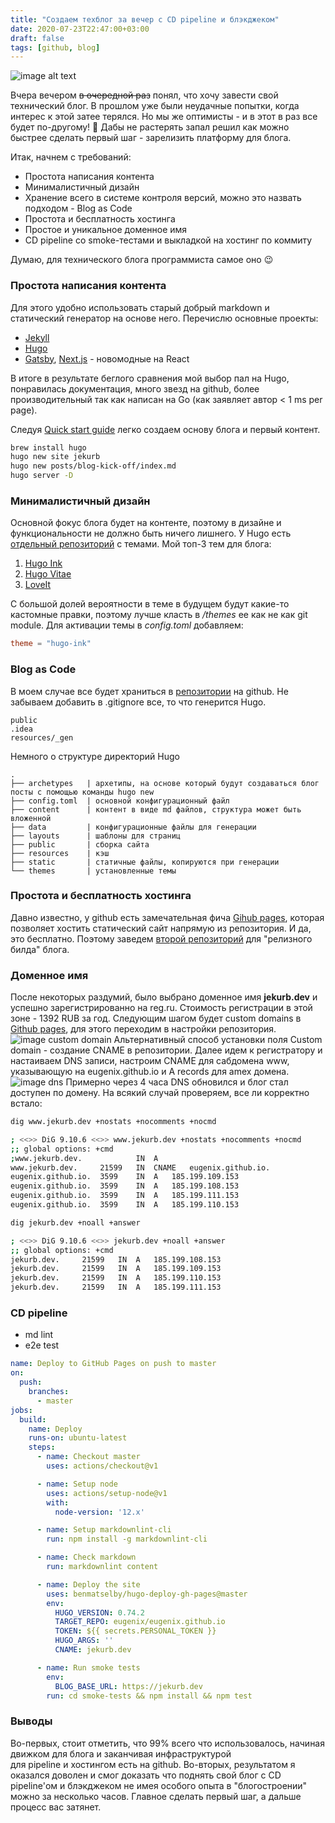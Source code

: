 ```yaml
---
title: "Создаем техблог за вечер с CD pipeline и блэкджеком"
date: 2020-07-23T22:47:00+03:00
draft: false
tags: [github, blog]
---
```


![image alt text](images/tech-blog.png)

Вчера вечером ~~в очередной раз~~ понял, что хочу завести свой технический блог. В прошлом уже были неудачные попытки,
 когда интерес к этой затее терялся. Но мы же оптимисты - и в этот в раз все будет по-другому! 💪 Дабы не растерять
 запал решил как можно быстрее сделать первый шаг - зарелизить платформу для блога.

Итак, начнем с требований:

- Простота написания контента
- Минималистичный дизайн
- Хранение всего в системе контроля версий, можно это назвать подходом - Blog as Code
- Простота и бесплатность хостинга
- Простое и уникальное доменное имя
- CD pipeline со smoke-тестами и выкладкой на хостинг по коммиту

Думаю, для технического блога программиста самое оно 😉

### Простота написания контента

Для этого удобно использовать старый добрый markdown и статический генератор на основе него. Перечислю основные проекты:

- [Jekyll](http://jekyllrb.com)
- [Hugo](https://gohugo.io/)
- [Gatsby](https://gatsby.js),  [Next.js](https://next.js) - новомодные на React

В итоге в результате беглого сравнения мой выбор пал на Hugo, понравилась документация, много звезд на github,
 более производительный так как написан на Go (как заявляет автор < 1 ms per page).

Следуя [Quick start guide](https://gohugo.io/getting-started/quick-start/) легко создаем основу блога и первый контент.

```bash
brew install hugo
hugo new site jekurb
hugo new posts/blog-kick-off/index.md
hugo server -D
```

### Минималистичный дизайн

Основной фокус блога будет на контенте, поэтому в дизайне и функциональности не должно быть ничего лишнего.
У Hugo есть [отдельный репозиторий](https://themes.gohugo.io/) с темами. Мой топ-3 тем для блога:

1. [Hugo Ink](https://themes.gohugo.io/hugo-ink/)
2. [Hugo Vitae](https://themes.gohugo.io/hugo-vitae/)
3. [LoveIt](https://themes.gohugo.io/LoveIt/)

С большой долей вероятности в теме в будущем будут какие-то кастомные правки, поэтому лучше класть в _/themes_ ее
как не как git module. Для активации темы в _config.toml_ добавляем:

```toml
theme = "hugo-ink"
```  

### Blog as Code

В моем случае все будет храниться в [репозитории](https://github.com/eugenix/jekurb-blog) на github.
Не забываем добавить в .gitignore все, то что генерится Hugo.

```gitignore
public
.idea
resources/_gen
```

Немного о структуре директорий Hugo

```text
.
├── archetypes   | архетипы, на основе который будут создаваться блог посты с помощью команды hugo new
├── config.toml  | основной конфигурационный файл
├── content      | контент в виде md файлов, структура может быть вложенной
├── data         | конфигурационные файлы для генерации
├── layouts      | шаблоны для страниц
├── public       | сборка сайта
├── resources    | кэш
├── static       | статичные файлы, копируются при генерации
└── themes       | установленные темы
```

### Простота и бесплатность хостинга

Давно известно, у github есть замечательная фича [Gihub pages](https://pages.github.com/), которая позволяет хостить
статический сайт напрямую из репозитория. И да, это бесплатно.
Поэтому заведем [второй репозиторий](https://github.com/eugenix/eugenix.github.io) для "релизного билда" блога.

### Доменное имя

После некоторых раздумий, было выбрано доменное имя **jekurb.dev** и успешно зарегистрированно на reg.ru.
Стоимость регистрации в этой зоне - 1392 RUB за год.
Следующим шагом будет custom domains в
[Github pages](https://docs.github.com/en/github/working-with-github-pages/managing-a-custom-domain-for-your-github-pages-site),
 для этого переходим в настройки репозитория.
![image custom domain](images/custom-domain.png)
Альтернативный способ установки поля Custom domain - создание CNAME в репозитории.
Далее идем к регистратору и настаиваем DNS записи, настроим CNAME для сабдомена www, указывающую на eugenix.github.io
и A records для amex домена.
![image dns](images/dns.png)
Примерно через 4 часа DNS обновился и блог стал доступен по домену. На всякий случай проверяем, все ли корректно встало:

```bash
dig www.jekurb.dev +nostats +nocomments +nocmd

; <<>> DiG 9.10.6 <<>> www.jekurb.dev +nostats +nocomments +nocmd
;; global options: +cmd
;www.jekurb.dev.			IN	A
www.jekurb.dev.		21599	IN	CNAME	eugenix.github.io.
eugenix.github.io.	3599	IN	A	185.199.109.153
eugenix.github.io.	3599	IN	A	185.199.108.153
eugenix.github.io.	3599	IN	A	185.199.111.153
eugenix.github.io.	3599	IN	A	185.199.110.153
```

```bash
dig jekurb.dev +noall +answer

; <<>> DiG 9.10.6 <<>> jekurb.dev +noall +answer
;; global options: +cmd
jekurb.dev.		21599	IN	A	185.199.108.153
jekurb.dev.		21599	IN	A	185.199.109.153
jekurb.dev.		21599	IN	A	185.199.110.153
jekurb.dev.		21599	IN	A	185.199.111.153
```

### CD pipeline

- md lint
- e2e test

```yaml
name: Deploy to GitHub Pages on push to master
on:
  push:
    branches:
      - master
jobs:
  build:
    name: Deploy
    runs-on: ubuntu-latest
    steps:
      - name: Checkout master
        uses: actions/checkout@v1

      - name: Setup node
        uses: actions/setup-node@v1
        with:
          node-version: '12.x'

      - name: Setup markdownlint-cli
        run: npm install -g markdownlint-cli

      - name: Check markdown
        run: markdownlint content

      - name: Deploy the site
        uses: benmatselby/hugo-deploy-gh-pages@master
        env:
          HUGO_VERSION: 0.74.2
          TARGET_REPO: eugenix/eugenix.github.io
          TOKEN: ${{ secrets.PERSONAL_TOKEN }}
          HUGO_ARGS: ''
          CNAME: jekurb.dev

      - name: Run smoke tests
        env:
          BLOG_BASE_URL: https://jekurb.dev
        run: cd smoke-tests && npm install && npm test
```

### Выводы

Во-первых, стоит отметить, что 99% всего что использовалось, начиная движком для блога и заканчивая инфраструктурой   
 для pipeline и хостингом есть на github.
Во-вторых, результатом я оказался доволен и смог доказать что поднять свой блог с CD pipeline'ом и блэкджеком не
имея особого опыта в "блогостроении" можно за несколько часов. Главное сделать первый шаг, а дальше процесс вас затянет.
